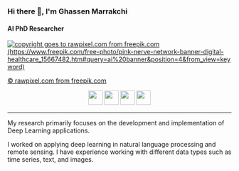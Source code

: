 ### Hi there 👋, I'm Ghassen Marrakchi
#### AI PhD Researcher

<a href="https://www.freepik.com/free-photo/pink-nerve-network-banner-digital-healthcare_15667482.htm#query=ai%20banner&position=4&from_view=keyword" target="_blank" rel="noreferrer"><img src='./banner.jpg' alt='copyright goes to rawpixel.com from freepik.com (https://www.freepik.com/free-photo/pink-nerve-network-banner-digital-healthcare_15667482.htm#query=ai%20banner&position=4&from_view=keyword)'></a>

<a href="https://www.freepik.com/free-photo/pink-nerve-network-banner-digital-healthcare_15667482.htm#query=ai%20banner&position=4&from_view=keyword" target="_blank" rel="noreferrer">© rawpixel.com from freepik.com</a>


<p align="center">
<a href="https://github.com/MARRAKCHIGhassen" target="_blank" rel="noreferrer"><img height="32" width="32" src="https://cdn.simpleicons.org/github/black/white"></a>
<a href="https://www.linkedin.com/in/marrakchi-ghassen/" target="_blank" rel="noreferrer"><img height="32" width="32" src="https://cdn.simpleicons.org/linkedin/black/white"></a>
<a href="marrakchi-ghassen..github.io" target="_blank" rel="noreferrer"><img height="32" width="32" src="https://cdn.simpleicons.org/biolink/black/white"></a>
<a href="mailto:ghassenmarrakchi@gmail.com" target="_blank" rel="noreferrer"><img height="32" width="32" src="https://cdn.simpleicons.org/gmail/black/white"></a>
</p>
<hr>


My research primarily focuses on the development and implementation of Deep Learning applications.

I worked on applying deep learning in natural language processing and remote sensing. I have experience working with different data types such as time series, text, and images.
